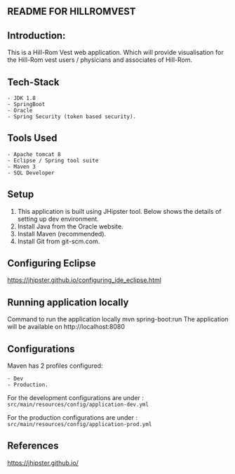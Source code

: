 **README FOR HILLROMVEST**
--------------------------

Introduction:
-------------
This is a Hill-Rom Vest web application. Which will provide visualisation for the Hill-Rom vest users / physicians and associates of Hill-Rom.

Tech-Stack
----------

    - JDK 1.8 
    - SpringBoot 
    - Oracle 
    - Spring Security (token based security). 

Tools Used
----------
    - Apache tomcat 8
    - Eclipse / Spring tool suite
    - Maven 3
    - SQL Developer

Setup
-----

 1. This application is built using JHipster tool. Below shows the details of setting up dev environment.
 2. Install Java from the Oracle website.
 3. Install Maven (recommended). 
 4. Install Git from git-scm.com. 

Configuring Eclipse
-------------------
https://jhipster.github.io/configuring_ide_eclipse.html

Running application locally
---------------------------
Command to run the application locally
mvn spring-boot:run
The application will be available on http://localhost:8080

Configurations
--------------
Maven has 2 profiles configured:

    - Dev
    - Production.

For the development configurations are under : `src/main/resources/config/application-dev.yml`

For the production configurations are under : `src/main/resources/config/application-prod.yml`

**References**
----------
https://jhipster.github.io/
